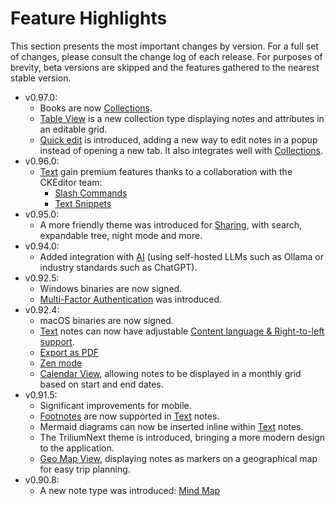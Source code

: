 # Feature Highlights
This section presents the most important changes by version. For a full set of changes, please consult the change log of each release. For purposes of brevity, beta versions are skipped and the features gathered to the nearest stable version.

*   v0.97.0:
    *   Books are now <a class="reference-link" href="Collections.md">Collections</a>.
    *   <a class="reference-link" href="Collections/Table%20View.md">Table View</a> is a new collection type displaying notes and attributes in an editable grid.
    *   <a class="reference-link" href="Basic%20Concepts%20and%20Features/UI%20Elements/Quick%20edit.md">Quick edit</a> is introduced, adding a new way to edit notes in a popup instead of opening a new tab. It also integrates well with <a class="reference-link" href="Collections.md">Collections</a>.
*   v0.96.0:
    *   <a class="reference-link" href="Note%20Types/Text.md">Text</a> gain premium features thanks to a collaboration with the CKEditor team:
        *   <a class="reference-link" href="Note%20Types/Text/Premium%20features/Slash%20Commands.md">Slash Commands</a>
        *   <a class="reference-link" href="Note%20Types/Text/Premium%20features/Text%20Snippets.md">Text Snippets</a>
*   v0.95.0:
    *   A more friendly theme was introduced for <a class="reference-link" href="Advanced%20Usage/Sharing.md">Sharing</a>, with search, expandable tree, night mode and more.
*   v0.94.0:
    *   Added integration with <a class="reference-link" href="AI">AI</a> (using self-hosted LLMs such as Ollama or industry standards such as ChatGPT).
*   v0.92.5:
    *   Windows binaries are now signed.
    *   <a class="reference-link" href="Installation%20%26%20Setup/Server%20Installation/Multi-Factor%20Authentication.md">Multi-Factor Authentication</a> was introduced.
*   v0.92.4:
    *   macOS binaries are now signed.
    *   <a class="reference-link" href="Note%20Types/Text.md">Text</a> notes can now have adjustable <a class="reference-link" href="Note%20Types/Text/Content%20language%20%26%20Right-to-le.md">Content language &amp; Right-to-left support</a>.
    *   <a class="reference-link" href="Basic%20Concepts%20and%20Features/Notes/Printing%20%26%20Exporting%20as%20PDF.md">Export as PDF</a>
    *   <a class="reference-link" href="Basic%20Concepts%20and%20Features/Zen%20mode.md">Zen mode</a>
    *   <a class="reference-link" href="Collections/Calendar%20View.md">Calendar View</a>, allowing notes to be displayed in a monthly grid based on start and end dates.
*   v0.91.5:
    *   Significant improvements for mobile.
    *   <a class="reference-link" href="Note%20Types/Text/Footnotes.md">Footnotes</a> are now supported in <a class="reference-link" href="Note%20Types/Text.md">Text</a> notes.
    *   Mermaid diagrams can now be inserted inline within <a class="reference-link" href="Note%20Types/Text.md">Text</a> notes.
    *   The TriliumNext theme is introduced, bringing a more modern design to the application.
    *   <a class="reference-link" href="Collections/Geo%20Map%20View.md">Geo Map View</a>, displaying notes as markers on a geographical map for easy trip planning.
*   v0.90.8:
    *   A new note type was introduced: <a class="reference-link" href="Note%20Types/Mind%20Map.md">Mind Map</a>